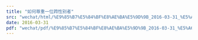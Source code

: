 ```yaml
---
title: "如何尊重一位跨性别者"
src: "wechat/html/%E9%85%B7%E5%84%BF%E8%AE%BA%E5%9D%9B_2016-03-31_%E5%A6%82%E4%BD%95%E5%B0%8A%E9%87%8D%E4%B8%80%E4%BD%8D%E8%B7%A8%E6%80%A7%E5%88%AB%E8%80%85.html"
date: 2016-03-31
pdf: "wechat/pdf/%E9%85%B7%E5%84%BF%E8%AE%BA%E5%9D%9B_2016-03-31_%E5%A6%82%E4%BD%95%E5%B0%8A%E9%87%8D%E4%B8%80%E4%BD%8D%E8%B7%A8%E6%80%A7%E5%88%AB%E8%80%85.pdf"
---
```

